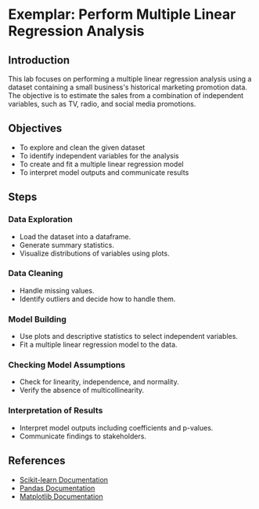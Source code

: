 # Exemplar: Perform Multiple Linear Regression Analysis

## Introduction
This lab focuses on performing a multiple linear regression analysis using a dataset containing a small business's historical marketing promotion data. The objective is to estimate the sales from a combination of independent variables, such as TV, radio, and social media promotions. 

## Objectives
- To explore and clean the given dataset
- To identify independent variables for the analysis
- To create and fit a multiple linear regression model
- To interpret model outputs and communicate results

## Steps

### Data Exploration
- Load the dataset into a dataframe.
- Generate summary statistics.
- Visualize distributions of variables using plots.

### Data Cleaning
- Handle missing values.
- Identify outliers and decide how to handle them.

### Model Building
- Use plots and descriptive statistics to select independent variables.
- Fit a multiple linear regression model to the data.

### Checking Model Assumptions
- Check for linearity, independence, and normality.
- Verify the absence of multicollinearity.

### Interpretation of Results
- Interpret model outputs including coefficients and p-values.
- Communicate findings to stakeholders.

## References
- [Scikit-learn Documentation](https://scikit-learn.org/)
- [Pandas Documentation](https://pandas.pydata.org/docs/)
- [Matplotlib Documentation](https://matplotlib.org/stable/contents.html)
